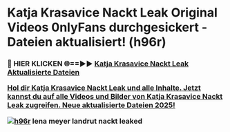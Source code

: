 # Katja Krasavice Nackt Leak Original Videos 0nlyFans durchgesickert - Dateien aktualisiert! (h96r)

<h3>🔴 HIER KLICKEN 🌐==►► <a href="https://tinyurl.com/h6vf6nb8" rel="nofollow">Katja Krasavice Nackt Leak Aktualisierte Dateien

Hol dir Katja Krasavice Nackt Leak und alle Inhalte. Jetzt kannst du auf alle Videos und Bilder von Katja Krasavice Nackt Leak zugreifen. Neue aktualisierte Dateien 2025!

[![h96r](https://i.imgur.com/sD4kR3V.gif)](https://tinyurl.com/h6vf6nb8)
lena meyer landrut nackt leaked